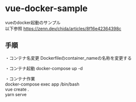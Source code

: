 # vue-docker-sample
vueのdocker起動のサンプル  
以下参照
https://zenn.dev/chida/articles/8f16e42364398c

## 手順
・コンテナ名変更
Dockerfileのcontainer_nameの名称を変更する  

・コンテナ起動
docker-compose up -d

・コンテナ作業  
docker-compose exec app /bin/bash  
vue create .  
yarn serve
